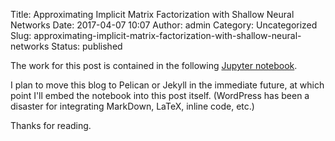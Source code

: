 Title: Approximating Implicit Matrix Factorization with Shallow Neural Networks
Date: 2017-04-07 10:07
Author: admin
Category: Uncategorized
Slug: approximating-implicit-matrix-factorization-with-shallow-neural-networks
Status: published

The work for this post is contained in the following [Jupyter
notebook](http://nbviewer.jupyter.org/github/cavaunpeu/dotify/blob/master/notebooks/neural_implicit_mf.ipynb).

I plan to move this blog to Pelican or Jekyll in the immediate future,
at which point I'll embed the notebook into this post itself. (WordPress
has been a disaster for integrating MarkDown, LaTeX, inline code, etc.)

Thanks for reading.
